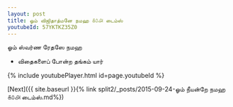 ```yaml
---
layout: post
title: ஓம் விஜிதாத்மனே நமஹ ௧௦௮ டைம்ஸ்
youtubeId: 57YKTKZ35Z0
---
```

 
 
 ஓம் ஸ்வர்ண ரேதஸே நமஹ  
 
 -  விதைகளைப் போன்ற தங்கம் யார் 
 
  
 
  
 
 
 
 
 
 


{% include youtubePlayer.html id=page.youtubeId %}
 
[Next]({{ site.baseurl }}{% link  split2/_posts/2015-09-24-ஓம் நீயன்றே நமஹ ௧௦௮ டைம்ஸ்.md%})
 
